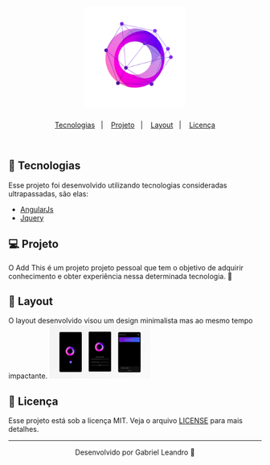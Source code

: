 <h1 align="center">
    <img alt="Add This" title="Add This" width="200px" src=".github/playstore-icon.png" />
</h1>

<p align="center">
  <a href="#rocket-tecnologias">Tecnologias</a>&nbsp;&nbsp;&nbsp;|&nbsp;&nbsp;&nbsp;
  <a href="#-projeto">Projeto</a>&nbsp;&nbsp;&nbsp;|&nbsp;&nbsp;&nbsp;
  <a href="#-layout">Layout</a>&nbsp;&nbsp;&nbsp;|&nbsp;&nbsp;&nbsp;
  <a href="#memo-licença">Licença</a>
</p>


<br>

## 🚀 Tecnologias

Esse projeto foi desenvolvido utilizando tecnologias consideradas ultrapassadas, são elas:

- [AngularJs](https://angularjs.org/)
- [Jquery](https://jquery.com/)

## 💻 Projeto

O Add This é um projeto projeto pessoal que tem o objetivo de adquirir conhecimento e obter experiência nessa determinada tecnologia. 💜

## 🔖 Layout

O layout desenvolvido visou um design minimalista mas ao mesmo tempo impactante.
    <img alt="Add This" title="Add This" width="200px" src=".github/app.svg" />

## 📝 Licença

Esse projeto está sob a licença MIT. Veja o arquivo [LICENSE](LICENSE.md) para mais detalhes.

---

<p align="center">Desenvolvido por Gabriel Leandro 💜</p>